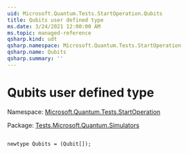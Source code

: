 ```yaml
---
uid: Microsoft.Quantum.Tests.StartOperation.Qubits
title: Qubits user defined type
ms.date: 3/24/2021 12:00:00 AM
ms.topic: managed-reference
qsharp.kind: udt
qsharp.namespace: Microsoft.Quantum.Tests.StartOperation
qsharp.name: Qubits
qsharp.summary: ''
---
```


# Qubits user defined type

Namespace: [Microsoft.Quantum.Tests.StartOperation](xref:Microsoft.Quantum.Tests.StartOperation)

Package: [Tests.Microsoft.Quantum.Simulators](https://nuget.org/packages/Tests.Microsoft.Quantum.Simulators)




```qsharp

newtype Qubits = (Qubit[]);
```

